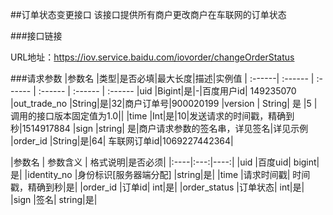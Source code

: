 ##订单状态变更接口
该接口提供所有商户更改商户在车联网的订单状态

###接口链接

URL地址：https://iov.service.baidu.com/iovorder/changeOrderStatus

###请求参数
 |参数名 |类型|是否必填|最大长度|描述|实例值
| :------| :------ | :------ | :------ | :------ | :------ 
 |uid |Bigint|是|-|百度用户id| 149235070
 |out_trade_no |String|是|32|商户订单号|900020199
 |version | String| 是 |5 |调用的接口版本固定值为1.0||
 |time |Int|是|10|发送请求的时间戳，精确到秒|1514917884
 |sign |string| 是|商户请求参数的签名串，详见签名|详见示例
 |order_id |String|是|64| 车联网订单id|1069227442364|





|参数名 | 参数含义 | 格式说明|是否必须|
|:----|:---:|----:|
 |uid |百度uid| bigint|是|
 |identity_no  |身份标识[服务器端分配] |string|是|
 |time |请求时间戳| 时间戳，精确到秒|是|
 |order_id |订单id| int|是|
 |order_status |订单状态| int|是|
 |sign |签名| string|是|